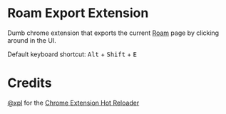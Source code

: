 Roam Export Extension
===

Dumb chrome extension that exports the current [Roam](https://roamresearch.com/) 
page by clicking around in the UI.

Default keyboard shortcut: <kbd>Alt</kbd> + <kbd>Shift</kbd> + <kbd>E</kbd>

Credits
===

[@xpl](https://github.com/xpl) for the [Chrome Extension Hot Reloader](https://github.com/xpl/crx-hotreload/)
